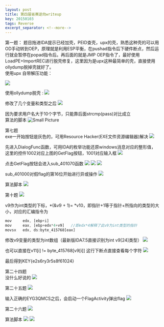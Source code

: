 ```yaml
---
layout: post
title: 第四届省赛逆向writeup
key: 20150103
tags: Reverse
excerpt_separator: <!--more-->
---
```

第一题：
题目拖进IDA提示已经加壳，PEID查壳，upx的壳，熟悉这种壳的可以用OD手动转到OEP，原理就是利用ESP平衡，在pushad指令后下硬件断点，然后运行就会暂停在popad指令后。再后面的就是JMP OEP指令了，最好使用LoadPE+ImportREC进行脱壳修复，这里因为是upx这种最简单的壳，直接使用ollydump脱掉壳就好了。  
使用upx 自带解压功能：
<!--more-->
![](https://raw.githubusercontent.com/la0s/la0s.github.io/master/screenshots/20180125.0.png)

使用ollydump脱壳 :
![](https://raw.githubusercontent.com/la0s/la0s.github.io/master/screenshots/20180125.00.png)

修改了几个变量和类型之后
![](https://raw.githubusercontent.com/la0s/la0s.github.io/master/screenshots/20180125.1.png)

因为要求用户名大于10个字节，只能靠后面strcmp(pass)对比成立  
算法的脚本
![Small Picture](https://raw.githubusercontent.com/la0s/la0s.github.io/master/screenshots/20180125.2.png)

第七题  
exe一开始按钮是灰色的，可用Resource Hacker(EXE文件资源编辑器)解决
![](https://raw.githubusercontent.com/la0s/la0s.github.io/master/screenshots/20180125.03.png)

先进入DialogFunc函数，可用IDA的枚举功能还原windows消息对应的整形值，这里的控件1002对应上图的GetFlag按钮，1001对应输入框
![](https://raw.githubusercontent.com/la0s/la0s.github.io/master/screenshots/20180125.3.png)

点击GetFlag按钮会进入sub_401070函数
![](https://raw.githubusercontent.com/la0s/la0s.github.io/master/screenshots/20180125.4.png)
![](https://raw.githubusercontent.com/la0s/la0s.github.io/master/screenshots/20180125.6.png)
![](https://raw.githubusercontent.com/la0s/la0s.github.io/master/screenshots/20180125.06.png)

sub_401000对假flag的第16位开始进行异或操作
![](https://raw.githubusercontent.com/la0s/la0s.github.io/master/screenshots/20180125.5.png)

算法脚本
![](https://raw.githubusercontent.com/la0s/la0s.github.io/master/screenshots/20180125.7.png)

第十题
![](https://raw.githubusercontent.com/la0s/la0s.github.io/master/screenshots/20180125.8.png)

v9作为int类型的下标，*(&v9 + 1)= *v10，即指针+1等于指针+所指向的类型的大小，对应的汇编指令为
```javascript
mov     edx, [ebp+i]
mov     eax, [ebp+edx*4+v9]   //即edx*4解释了此v9为int类型的指针
movsx   edx, ds:byte_415768[eax]
```
修改v9变量的类型为int数组（最新版IDA7.5直接识别为int v9[24]类型）
![](https://raw.githubusercontent.com/la0s/la0s.github.io/master/screenshots/20180125.9.png)

也可以直接在v11[i] != byte_415768[v9[i]] 这行下断点直接查看每个字符
![](https://raw.githubusercontent.com/la0s/la0s.github.io/master/screenshots/20180125.10.png)

最后得到KEY{e2s6ry3r5s8f61024}

第二十四题  
没什么好说的
![](https://raw.githubusercontent.com/la0s/la0s.github.io/master/screenshots/20180125.11.png)

第二十五题
![](https://raw.githubusercontent.com/la0s/la0s.github.io/master/screenshots/20180125.12.png)

输入正确的EYG3QMCS之后，会启动一个FlagActivity弹出flag
![](https://raw.githubusercontent.com/la0s/la0s.github.io/master/screenshots/20180125.13.png)

第二十六题
![](https://raw.githubusercontent.com/la0s/la0s.github.io/master/screenshots/20180125.14.png)

算法脚本
![](https://raw.githubusercontent.com/la0s/la0s.github.io/master/screenshots/20180125.16.png)
![](https://raw.githubusercontent.com/la0s/la0s.github.io/master/screenshots/20180125.15.png)
